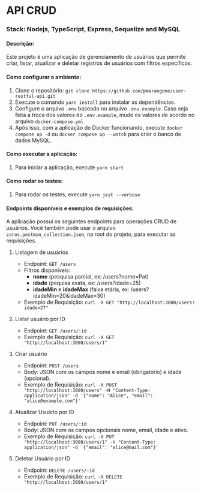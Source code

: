 # API CRUD
### Stack: Nodejs, TypeScript, Express, Sequelize and MySQL

#### Descrição: 
Este projeto é uma aplicação de gerenciamento de usuários que permite criar, listar, atualizar e deletar registros de usuários com filtros específicos.

#### Como configurar o ambiente:
1. Clone o repositório: `git clone https://github.com/pmarangone/user-restful-api.git`
2. Execute o comando `yarn install` para instalar as dependências.
3. Configure o arquivo `.env` baseado no arquivo `.env.example`.
Caso seja feita a troca dos valores do `.env.example`, mude os valores de acordo no arquivo `docker-compose.yml`
4. Após isso, com a aplicação do Docker funcionando, execute `docker compose up -d` ou `docker compose up --watch` para criar o banco de dados MySQL.

#### Como executar a aplicação:
1. Para iniciar a aplicação, execute `yarn start`

#### Como rodar os testes:
1. Para rodar os testes, execute `yarn jest --verbose`

#### Endpoints disponíveis e exemplos de requisições:
A aplicação possui os seguintes endpoints para operações CRUD de usuários.
Você também pode usar o arquivo `zaros.postman_collection.json`, na root do projeto, para executar as requisições.

1. Listagem de usuários
   * Endpoint: `GET /users`
   * Filtros disponíveis:
        * **nome** (pesquisa parcial, ex: /users?nome=Pat)
        * **idade** (pequisa exata, ex: /users?idade=25)
        * **idadeMin** e **idadeMax** (faixa etária, ex: /users?idadeMin=20&idadeMax=30)
   * Exemplo de Requisição: `curl -X GET "http://localhost:3000/users?idade=27"`

2. Listar usuário por ID
   * Endpoint: `GET /users/:id`
   * Exemplo de Requisição: `curl -X GET "http://localhost:3000/users/1"`

3. Criar usuário 
   * Endpoint: `POST /users`
   * Body: JSON com os campos nome e email (obrigatório) e idade (opcional).
   * Exemplo de Requisição: `curl -X POST "http://localhost:3000/users" -H "Content-Type: application/json" -d '{"nome": "Alice", "email": "alice@example.com"}'`

4. Atualizar Usuário por ID
   * Endpoint: `PUT /users/:id`
   * Body: JSON com os campos opcionais nome, email, idade e ativo.
   * Exemplo de Requisição: `curl -X PUT "http://localhost:3000/users/1" -H "Content-Type: application/json" -d '{"email": "alice@mail.com"}'`

5. Deletar Usuário por ID
   * Endpoint: `DELETE /users/:id`
   * Exemplo de Requisição: `curl -X DELETE "http://localhost:3000/users/1"`




